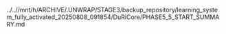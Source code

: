 ../..//mnt/h/ARCHIVE/.UNWRAP/STAGE3/backup_repository/learning_system_fully_activated_20250808_091854/DuRiCore/PHASE5_5_START_SUMMARY.md